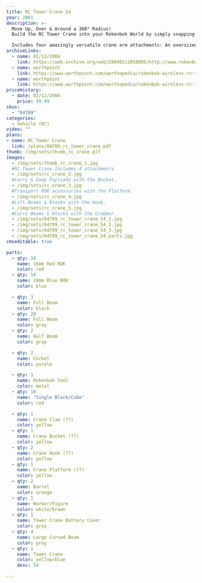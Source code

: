 ```yaml
---
title: RC Tower Crane 54
year: 2001
description: >-
  Move Up, Over & Around a 360° Radius!
  Build the RC Tower Crane into your Rokenbok World by simply snapping the base of the Crane into standard Rokenbok beams and blocks! Moves large payloads up, over and around a 360° radius.

  Includes four amazingly versatile crane arm attachments: An oversized Bucket for carrying and dumping loads of Rokenbok balls. A Cargo Hook for moving beams and blocks. A Platform for elevating Rokenbok workers and freight. And a large Claw for grabbing beams, blocks, balls, and other Rokenbok material. Requires 3 AA batteries.
archiveLinks:
  - name: 02/12/2004
    link: https://web.archive.org/web/20040212050005/http://www.rokenbok.com/catalog/pd_rcv_crane.html
  - name: worthpoint
    link: https://www.worthpoint.com/worthopedia/rokenbok-wireless-rc-tower-crane-517334291
  - name: worthpoint
    link: https://www.worthpoint.com/worthopedia/rokenbok-wireless-rc-tower-crane-1759683233
priceHistory:
  - date: 02/12/2004
    price: 99.99
skus:
  - "04709"
categories: 
  - Vehicle (RC)
video: ""
plans:
- name: RC Tower Crane
  link: /plans/04709_rc_tower_crane.pdf
thumb: /img/sets/thumb_rc_crane.gif
images:
  - /img/sets/thumb_rc_crane_1.jpg
  #RC Tower Crane Includes 4 attachments.
  - /img/sets/rc_crane_2.jpg
  #Carry & Dump Payloads with the Bucket.
  - /img/sets/rc_crane_3.jpg
  #Transport ROK accessories with the Platform.
  - /img/sets/rc_crane_4.jpg
  #Lift Beams & Blocks with the Hook.
  - /img/sets/rc_crane_5.jpg
  #Carry Beams & Blocks with the Grabber.
  - /img/sets/04709_rc_tower_crane_54_1.jpg
  - /img/sets/04709_rc_tower_crane_54_2.jpg
  - /img/sets/04709_rc_tower_crane_54_3.jpg
  - /img/sets/04709_rc_tower_crane_54_parts.jpg
cmseditable: true

parts:
  - qty: 10
    name: 16mm Red ROK
    color: red
  - qty: 10
    name: 19mm Blue ROK
    color: blue

  - qty: 3
    name: Full Beam
    color: black
  - qty: 20
    name: Full Beam
    color: gray
  - qty: 2
    name: Half Beam
    color: gray

  - qty: 2
    name: Corbel
    color: purple

  - qty: 1
    name: Rokenbok Tool
    color: metal
  - qty: 18
    name: "Single Block/Cube"
    color: red

  - qty: 1
    name: Crane Claw (??)
    color: yellow
  - qty: 1
    name: Crane Bucket (??)
    color: yellow
  - qty: 2
    name: Crane Hook (??)
    color: yellow
  - qty: 1
    name: Crane Platform (??)
    color: yellow
  - qty: 2
    name: Barrel
    color: orange
  - qty: 1
    name: Worker/Figure
    color: white/brown
  - qty: 1
    name: Tower Crane Battery Cover
    color: gray
  - qty: 4
    name: Large Curved Beam
    color: gray
  - qty: 1
    name: Tower Crane
    color: yellow/blue
    desc: 54

---
```

